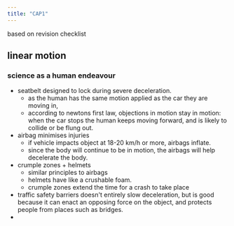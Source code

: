 ```yaml
---
title: "CAP1"
---
```


based on revision checklist

## linear motion
### science as a human endeavour
- seatbelt designed to lock during severe deceleration.
	- as the human has the same motion applied as the car they are moving in, 
	- according to newtons first law, objections in motion stay in motion: when the car stops the human keeps moving forward, and is likely to collide or be flung out.
- airbag minimises injuries
	- if vehicle impacts object at 18-20 km/h or more, airbags inflate.
	- since the body will continue to be in motion, the airbags will help decelerate the body.
- crumple zones + helmets
	- similar principles to airbags
	- helmets have like a crushable foam.
	- crumple zones extend the time for a crash to take place
- traffic safety barriers doesn't entirely slow deceleration, but is good because it can enact an opposing force on the object, and protects people from places such as bridges.
- 